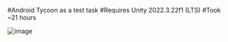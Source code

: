 #Android Tycoon as a test task
#Requires Unity 2022.3.22f1 (LTS)
#Took ~21 hours

![image](https://github.com/quddi/MidnightWorksTestTask/assets/59485777/bc5fc850-9ee9-4bcc-8aa1-356e4f94d2b8)
